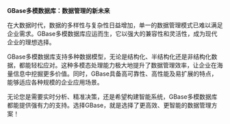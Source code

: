 **GBase多模数据库：数据管理的新未来**

在大数据时代，数据的多样性与复杂性日益增加，单一的数据管理模式已难以满足企业需求。GBase多模数据库应运而生，它以强大的兼容性和灵活性，成为现代企业的理想选择。

GBase多模数据库支持多种数据模型，无论是结构化、半结构化还是非结构化数据，都能轻松应对。这种多模态处理能力极大地提升了数据管理效率，让企业在海量信息中挖掘更多价值。同时，GBase具备高可靠性、高性能及易扩展的特点，能够适应各种规模的企业应用场景。

无论您是需要实时分析、精准决策，还是希望构建智能系统，GBase多模数据库都能提供强有力的支持。选择GBase，就是选择了更高效、更智能的数据管理方案！